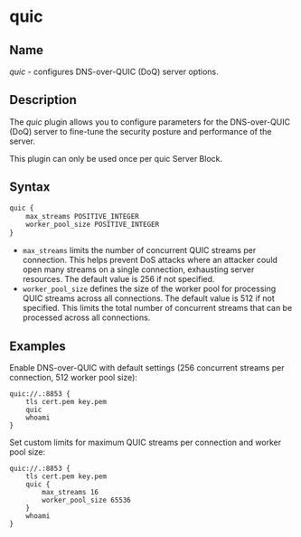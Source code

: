 # quic

## Name

*quic* - configures DNS-over-QUIC (DoQ) server options.

## Description

The *quic* plugin allows you to configure parameters for the DNS-over-QUIC (DoQ) server to fine-tune the security posture and performance of the server.

This plugin can only be used once per quic Server Block.

## Syntax

```txt
quic {
    max_streams POSITIVE_INTEGER
    worker_pool_size POSITIVE_INTEGER
}
```

* `max_streams` limits the number of concurrent QUIC streams per connection. This helps prevent DoS attacks where an attacker could open many streams on a single connection, exhausting server resources. The default value is 256 if not specified.
* `worker_pool_size` defines the size of the worker pool for processing QUIC streams across all connections. The default value is 512 if not specified. This limits the total number of concurrent streams that can be processed across all connections.

## Examples

Enable DNS-over-QUIC with default settings (256 concurrent streams per connection, 512 worker pool size):

```
quic://.:8853 {
    tls cert.pem key.pem
    quic
    whoami
}
```

Set custom limits for maximum QUIC streams per connection and worker pool size:

```
quic://.:8853 {
    tls cert.pem key.pem
    quic {
        max_streams 16
        worker_pool_size 65536
    }
    whoami
}
```
